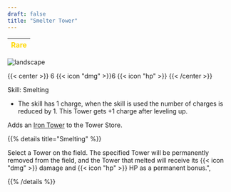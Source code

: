 ```yaml
---
draft: false
title: "Smelter Tower"
---
```

| <span style="color:Gold"> Rare </span> |
|--------|

![landscape](/images/towers/towerS_49.png)

{{< center >}}
6 {{< icon "dmg" >}}6 {{< icon "hp" >}}
{{< /center >}}


Skill: Smelting 

* The skill has 1 charge, when the skill is used the number of charges is reduced by 1. This Tower gets +1 charge after leveling up.

Adds an [Iron Tower](/towers/iron-tower) to the Tower Store.

{{% details title="Smelting" %}}

Select a Tower on the field. The specified Tower will be permanently removed from the field, and the Tower that melted will receive its {{< icon "dmg" >}} damage and {{< icon "hp" >}} HP as a permanent bonus.", 

{{% /details %}}
